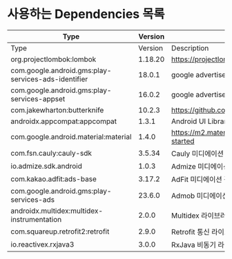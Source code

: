 # 사용하는 Dependencies 목록



<table data-header-hidden><thead><tr><th width="314">Type</th><th width="132">Version</th><th>Description</th></tr></thead><tbody><tr><td>Type</td><td>Version</td><td>Description</td></tr><tr><td>org.projectlombok:lombok</td><td>1.18.20</td><td><a href="https://projectlombok.org/">https://projectlombok.org/</a></td></tr><tr><td>com.google.android.gms:play-services-ads-identifier</td><td>18.0.1</td><td>google advertise identifier service</td></tr><tr><td>com.google.android.gms:play-services-appset</td><td>16.0.2</td><td>google advertise identifier service for Android 12</td></tr><tr><td>com.jakewharton:butterknife</td><td>10.2.3</td><td><a href="https://github.com/JakeWharton/butterknife">https://github.com/JakeWharton/butterknife</a></td></tr><tr><td>androidx.appcompat:appcompat</td><td>1.3.1</td><td>Android UI Library</td></tr><tr><td>com.google.android.material:material</td><td>1.4.0</td><td><a href="https://m2.material.io/develop/android/docs/getting-started">https://m2.material.io/develop/android/docs/getting-started</a></td></tr><tr><td>com.fsn.cauly:cauly-sdk</td><td>3.5.34</td><td>Cauly 미디에이션 광고 SDK</td></tr><tr><td>io.admize.sdk.android</td><td>1.0.3</td><td>Admize 미디에이션 광고 SDK</td></tr><tr><td>com.kakao.adfit:ads-base</td><td>3.17.2</td><td>AdFit 미디에이션 광고 SDK</td></tr><tr><td>com.google.android.gms:play-services-ads</td><td>23.6.0</td><td>Admob 미디에이션 광고 SDK</td></tr><tr><td>androidx.multidex:multidex-instrumentation</td><td>2.0.0</td><td>Multidex 라이브러리</td></tr><tr><td>com.squareup.retrofit2:retrofit</td><td>2.9.0</td><td>Retrofit 통신 라이브러리</td></tr><tr><td>io.reactivex.rxjava3</td><td>3.0.0</td><td>RxJava 비동기 라이브러리</td></tr></tbody></table>
